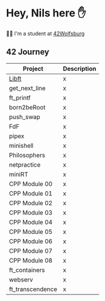 # Hey, Nils here ✋

👨‍🎓 I'm a student at [42Wolfsburg](https://42wolfsburg.de/)

## 42 Journey

Project | Description
--- | ---
[Libft](https://github.com/noster002/Libft) | x
get_next_line | x
ft_printf | x
born2beRoot | x
push_swap | x
FdF | x
pipex | x
minishell | x
Philosophers | x
netpractice | x
miniRT | x
CPP Module 00 | x
CPP Module 01 | x
CPP Module 02 | x
CPP Module 03 | x
CPP Module 04 | x
CPP Module 05 | x
CPP Module 06 | x
CPP Module 07 | x
CPP Module 08 | x
ft_containers | x
webserv | x
ft_transcendence | x

<!--
**noster002/noster002** is a ✨ _special_ ✨ repository because its `README.md` (this file) appears on your GitHub profile.

Here are some ideas to get you started:

- 🔭 I’m currently working on ...
- 🌱 I’m currently learning ...
- 👯 I’m looking to collaborate on ...
- 🤔 I’m looking for help with ...
- 💬 Ask me about ...
- 📫 How to reach me: ...
- 😄 Pronouns: ...
- ⚡ Fun fact: ...
-->
